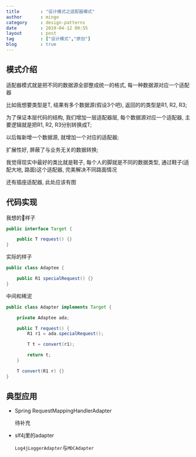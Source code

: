 ```yaml
---
title        : "设计模式之适配器模式"
author       : mingo
category     : design-patterns
date         : 2019-04-12 09:55
layout       : post
tag          : ["设计模式","原创"]
blog         : true
---
```


## 模式介绍

适配器模式就是把不同的数据源全部整成统一的格式, 每一种数据源对应一个适配器

比如我想要类型是T, 结果有多个数据源(假设3个吧), 返回的的类型是R1, R2, R3; 

为了保证本层代码的结构, 我们增加一层适配器层, 每个数据源对应一个适配器, 主要逻辑就是把R1, R2, R3分别转换成T; 

以后每新增一个数据源, 就增加一个对应的适配器;

扩展性好, 屏蔽了与业务无关的数据转换; 

我觉得现实中最好的类比就是鞋子, 每个人的脚就是不同的数据类型, 通过鞋子(适配大地, 路面)这个适配器, 完美解决不同路面情况

还有插座适配器, 此处应该有图

## 代码实现

我想的样子

```java
public interface Target {

    public T request() {}
}
```

实际的样子

```java
public class Adaptee {

    public R1 specialRequest() {}
}
```

中间和稀泥

```java
public class Adapter implements Target {

    private Adaptee ada;

    public T request() {
        R1 r1 = ada.specialRequest();

        T t = convert(r1);

        return t;
    }

    T convert(R1 r) {}
}
```

## 典型应用

- Spring RequestMappingHandlerAdapter

    待补充

- slf4j里的adapter

    `Log4jLoggerAdapter`与`MDCAdapter`
